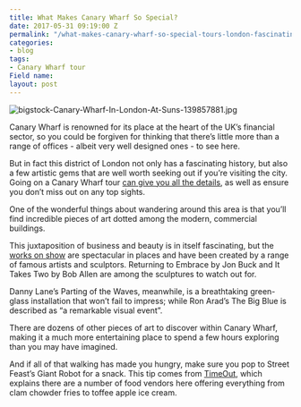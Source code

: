 ```yaml
---
title: What Makes Canary Wharf So Special?
date: 2017-05-31 09:19:00 Z
permalink: "/what-makes-canary-wharf-so-special-tours-london-fascinating-history/"
categories:
- blog
tags:
- Canary Wharf tour
Field name: 
layout: post
---
```


![bigstock-Canary-Wharf-In-London-At-Suns-139857881.jpg](/uploads/bigstock-Canary-Wharf-In-London-At-Suns-139857881.jpg)

Canary Wharf is renowned for its place at the heart of the UK’s financial sector, so you could be forgiven for thinking that there’s little more than a range of offices - albeit very well designed ones - to see here.

But in fact this district of London not only has a fascinating history, but also a few artistic gems that are well worth seeking out if you’re visiting the city. Going on a Canary Wharf tour [can give you all the details](http://www.insider-london.co.uk/tours/canary-wharf-finance-tour/), as well as ensure you don’t miss out on any top sights.

One of the wonderful things about wandering around this area is that you’ll find incredible pieces of art dotted among the modern, commercial buildings.

This juxtaposition of business and beauty is in itself fascinating, but the [works on show](http://canarywharf.com/arts-events/art-on-the-estate/) are spectacular in places and have been created by a range of famous artists and sculptors. Returning to Embrace by Jon Buck and It Takes Two by Bob Allen are among the sculptures to watch out for.

Danny Lane’s Parting of the Waves, meanwhile, is a breathtaking green-glass installation that won’t fail to impress; while Ron Arad’s The Big Blue is described as “a remarkable visual event”. 

There are dozens of other pieces of art to discover within Canary Wharf, making it a much more entertaining place to spend a few hours exploring than you may have imagined.

And if all of that walking has made you hungry, make sure you pop to Street Feast’s Giant Robot for a snack. This tip comes from [TimeOut](https://www.timeout.com/london/blog/what-to-eat-at-street-feasts-giant-robot-in-canary-wharf-052617), which explains there are a number of food vendors here offering everything from clam chowder fries to toffee apple ice cream. 
